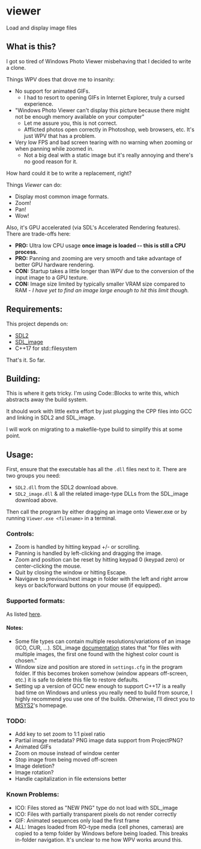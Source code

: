 # viewer
Load and display image files

## What is this?
I got so tired of Windows Photo Viewer misbehaving that I decided to write a clone.

Things WPV does that drove me to insanity:
* No support for animated GIFs.
    * I had to resort to opening GIFs in Internet Explorer, truly a cursed experience.
* "Windows Photo Viewer can't display this picture because there might not be enough memory available on your computer"
    * Let me assure you, this is not correct.
    * Afflicted photos open correctly in Photoshop, web browsers, etc. It's just WPV that has a problem.
* Very low FPS and bad screen tearing with no warning when zooming or when panning while zoomed in.
    * Not a big deal with a static image but it's really annoying and there's no good reason for it.

How hard could it be to write a replacement, right?

Things *Viewer* can do:
* Display most common image formats.
* Zoom!
* Pan!
* Wow!

Also, it's GPU accelerated (via SDL's Accelerated Rendering features). There are trade-offs here:

* **PRO:** Ultra low CPU usage **once image is loaded -- this is still a CPU process.** 
* **PRO:** Panning and zooming are very smooth and take advantage of better GPU hardware rendering.
* **CON:** Startup takes a little longer than WPV due to the conversion of the input image to a GPU texture.
* **CON:** Image size limited by typically smaller VRAM size compared to RAM - *I have yet to find an image large enough to hit this limit though.*

## Requirements:
This project depends on:
* [SDL2](https://www.libsdl.org/download-2.0.php)
* [SDL_image](https://www.libsdl.org/projects/SDL_image/)
* C++17 for std::filesystem
 
That's it. So far.
## Building:
This is where it gets tricky. I'm using Code::Blocks to write this, which abstracts away the build system.

It should work with little extra effort by just plugging the CPP files into GCC and linking in SDL2 and SDL_image.

I will work on migrating to a makefile-type build to simplify this at some point.

## Usage:
First, ensure that the executable has all the `.dll` files next to it. There are two groups you need:
* `SDL2.dll` from the SDL2 download above.
* `SDL2_image.dll` & all the related image-type DLLs from the SDL_image download above.

Then call the program by either dragging an image onto Viewer.exe or by running `Viewer.exe <filename>` in a terminal.

### Controls:
* Zoom is handled by hitting keypad +/- or scrolling. 
* Panning is handled by left-clicking and dragging the image. 
* Zoom and position can be reset by hitting keypad 0 (keypad zero) or center-clicking the mouse.
* Quit by closing the window or hitting Escape.
* Navigave to previous/next image in folder with the left and right arrow keys or back/forward buttons on your mouse (if equipped).

### Supported formats:
As listed [here](https://www.libsdl.org/projects/SDL_image/docs/SDL_image.pdf#page=8&zoom=auto,-205,547).

#### Notes:
* Some file types can contain multiple resolutions/variations of an image (ICO, CUR, ...). SDL_image [documentation][1] states that "for files with multiple images, the first one found with the highest color count is chosen."
* Window size and position are stored in `settings.cfg` in the program folder. If this becomes broken somehow (window appears off-screen, etc.) it is safe to delete this file to restore defaults.
* Setting up a version of GCC new enough to support C++17 is a really bad time on Windows and unless you really need to build from source, I highly recommend you use one of the builds. Otherwise, I'll direct you to [MSYS2](https://www.msys2.org/)'s homepage.

### TODO:
* Add key to set zoom to 1:1 pixel ratio
* Partial image metadata? PNG image data support from ProjectPNG?
* Animated GIFs
* Zoom on mouse instead of window center
* Stop image from being moved off-screen
* Image deletion?
* Image rotation?
* Handle capitalization in file extensions better

### Known Problems:
* ICO: Files stored as "NEW PNG" type do not load with SDL_image
* ICO: Files with partially transparent pixels do not render correctly
* GIF: Animated sequences only load the first frame
* ALL: Images loaded from RO-type media (cell phones, cameras) are copied to a temp folder by Windows before being loaded. 
This breaks in-folder navigation. It's unclear to me how WPV works around this.

[1]: https://www.libsdl.org/projects/SDL_image/docs/SDL_image.pdf#page=21&zoom=auto,-205,720